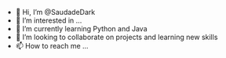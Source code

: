 - 👋 Hi, I’m @SaudadeDark
- 👀 I’m interested in ...
- 🌱 I’m currently learning Python and Java
- 💞️ I’m looking to collaborate on projects and learning new skills
- 📫 How to reach me ...

<!---
SaudadeDark/SaudadeDark is a ✨ special ✨ repository because its `README.md` (this file) appears on your GitHub profile.
You can click the Preview link to take a look at your changes.
--->
